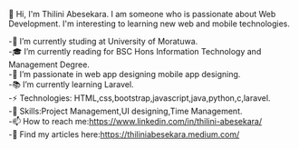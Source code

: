 👋 Hi,
I'm Thilini Abesekara. I am someone who is passionate about Web Development.
I'm interesting to learning new web and mobile technologies.

-🏫 I’m currently studing at University of Moratuwa.</br>
-🎓 I’m currently reading for BSC Hons Information Technology and Management Degree.</br>
-💞️ I’m passionate in web app designing mobile app designing.</br>
-📚 I’m currently learning Laravel.</br>
-⚡ Technologies: HTML,css,bootstrap,javascript,java,python,c,laravel.</br>
-🎯 Skills:Project Management,UI designing,Time Management.</br>
-📫 How to reach me:https://www.linkedin.com/in/thilini-abesekara/</br>
-📖 Find my articles here:https://thiliniabesekara.medium.com/</br>




